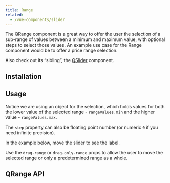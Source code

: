 ```yaml
---
title: Range
related:
  - /vue-components/slider
---
```

The QRange component is a great way to offer the user the selection of a sub-range of values between a minimum and maximum value, with optional steps to select those values. An example use case for the Range component would be to offer a price range selection.

Also check out its “sibling”, the [QSlider](/vue-components/slider) component.

## Installation
<doc-installation components="QRange" />

## Usage
Notice we are using an object for the selection, which holds values for both the lower value of the selected range - `rangeValues.min` and the higher value - `rangeValues.max`.

<doc-example title="Standard" file="QRange/Standard" />

<doc-example title="With Step" file="QRange/Step" />

The `step` property can also be floating point number (or numeric `0` if you need infinite precision).

<doc-example title="Floating point" file="QRange/FloatingPoint" />

In the example below, move the slider to see the label.

<doc-example title="With label" file="QRange/Label" />

<doc-example title="Snaps to steps" file="QRange/Snap" />

<doc-example title="Markers" file="QRange/Markers" />

<doc-example title="Always display label" file="QRange/LabelAlways" />

Use the `drag-range` or `drag-only-range` props to allow the user to move the selected range or only a predetermined range as a whole.

<doc-example title="Drag range" file="QRange/Drag" />

<doc-example title="Drag range + snap to step" file="QRange/DragSnap" />

<doc-example title="Drag only range (fixed interval)" file="QRange/DragOnly" />

<doc-example title="Dark" file="QRange/Dark" dark />

<doc-example title="Lazy input" file="QRange/Lazy" />

<doc-example title="Readonly" file="QRange/Readonly" />

<doc-example title="Disable" file="QRange/Disable" />

<doc-example title="Usage with a list" file="QRange/List" />

## QRange API
<doc-api file="QRange" />
